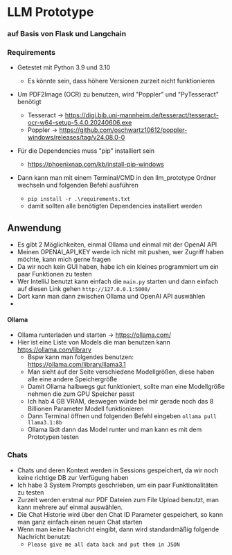 # LLM Prototype
### auf Basis von Flask und Langchain

### Requirements
- Getestet mit Python 3.9 und 3.10
  - Es könnte sein, dass höhere Versionen zurzeit nicht funktionieren
- Um PDF2Image (OCR) zu benutzen, wird "Poppler" und "PyTesseract" benötigt
  - Tesseract -> https://digi.bib.uni-mannheim.de/tesseract/tesseract-ocr-w64-setup-5.4.0.20240606.exe
  - Poppler -> https://github.com/oschwartz10612/poppler-windows/releases/tag/v24.08.0-0

- Für die Dependencies muss "pip" installiert sein
  - https://phoenixnap.com/kb/install-pip-windows 
- Dann kann man mit einem Terminal/CMD in den llm_prototype Ordner wechseln und folgenden Befehl ausführen
  - `pip install -r .\requirements.txt`
  - damit sollten alle benötigten Dependencies installiert werden

## Anwendung
- Es gibt 2 Möglichkeiten, einmal Ollama und einmal mit der OpenAI API
- Meinen OPENAI_API_KEY werde ich nicht mit pushen, wer Zugriff haben möchte, kann mich gerne fragen
- Da wir noch kein GUI haben, habe ich ein kleines programmiert um ein paar Funktionen zu testen
- Wer IntelliJ benutzt kann einfach die `main.py` starten und dann einfach auf diesen Link gehen `http://127.0.0.1:5000/`
- Dort kann man dann zwischen Ollama und OpenAI API auswählen
- 
#### Ollama
- Ollama runterladen und starten -> https://ollama.com/
- Hier ist eine Liste von Models die man benutzen kann https://ollama.com/library
  - Bspw kann man folgendes benutzen: https://ollama.com/library/llama3.1
  - Man sieht auf der Seite verschiedene Modellgrößen, diese haben alle eine andere Speichergröße
  - Damit Ollama halbwegs gut funktioniert, sollte man eine Modellgröße nehmen die zum GPU Speicher passt
  - Ich hab 4 GB VRAM, deswegen würde bei mir gerade noch das 8 Billionen Parameter Modell funktionieren
  - Dann Terminal öffnen und folgenden Befehl eingeben `ollama pull llama3.1:8b`
  - Ollama lädt dann das Model runter und man kann es mit dem Prototypen testen

### Chats
- Chats und deren Kontext werden in Sessions gespeichert, da wir noch keine richtige DB zur Verfügung haben
- Ich habe 3 System Prompts geschrieben, um ein paar Funktionalitäten zu testen
- Zurzeit werden erstmal nur PDF Dateien zum File Upload benutzt, man kann mehrere auf einmal auswählen.
- Die Chat Historie wird über den Chat ID Parameter gespeichert, so kann man ganz einfach einen neuen Chat starten
- Wenn man keine Nachricht eingibt, dann wird standardmäßig folgende Nachricht benutzt:
  - `Please give me all data back and put them in JSON`





